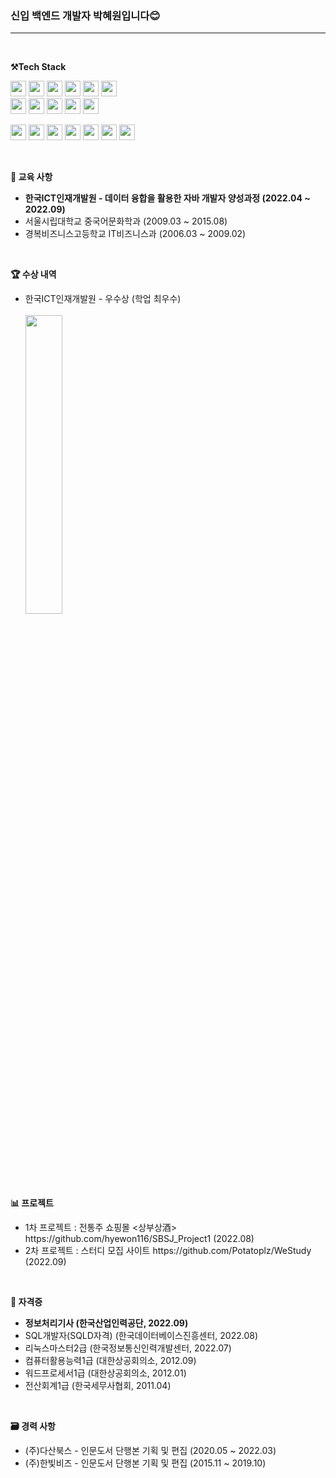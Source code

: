 <h3><p>
 신입 백엔드 개발자 박혜원입니다😊
</p></h3> <hr>
<br>

<p>
    <Strong>⚒️Tech Stack </Strong><br>
</p>

<p display="inline-block">
    <img src="https://img.shields.io/badge/JAVA-007396?style=for-the-badge&logo=java&logoColor=white" height="25px;"> 
    <img src="https://img.shields.io/badge/Spring-6DB33F?style=for-the-badge&logo=Spring&logoColor=white" height="25px;">
    <img src="https://img.shields.io/badge/SpringBoot-6DB33F?style=for-the-badge&logo=SpringBoot&logoColor=white" height="25px;">
    <img src="https://img.shields.io/badge/mysql-4479A1?style=for-the-badge&logo=mysql&logoColor=white" height="25px;">
    <img src="https://img.shields.io/badge/oracle-F80000?style=for-the-badge&logo=Oracle&logoColor=white" height="25px;">
    <img src="https://img.shields.io/badge/MyBatis-343434?style=for-the-badge&logo&logoColor=white" height="25px;"><br>
    <img src="https://img.shields.io/badge/JSP-4B4B77?style=for-the-badge&logo&logoColor=white" height="25px;">
    <img src="https://img.shields.io/badge/Servlet-FF7800?style=for-the-badge&logo=Stripe&logoColor=white" height="25px;">
    <img src="https://img.shields.io/badge/RestAPI-36B6E5?style=for-the-badge&logo&logoColor=white" height="25px;">
    <img src="https://img.shields.io/badge/Maven-C71A36?style=for-the-badge&logo=Apache Maven&logoColor=white" height="25px;">
    <img src="https://img.shields.io/badge/tomcat-F8DC75?style=for-the-badge&logo=Apache Tomcat&logoColor=black" height="25px;">
</p>

<p display="inline-block">
  <img src="https://img.shields.io/badge/javascript-F7DF1E?style=for-the-badge&logo=javascript&logoColor=black" height="25px;">
  <img src="https://img.shields.io/badge/css-1572B6?style=for-the-badge&logo=css3&logoColor=white" height="25px;">
  <img src="https://img.shields.io/badge/html5-E34F26?style=for-the-badge&logo=html5&logoColor=white" height="25px;">
  <img src="https://img.shields.io/badge/jquery-0769AD?style=for-the-badge&logo=jQuery&logoColor=white" height="25px;">
  <img src="https://img.shields.io/badge/bootstrap-7952B3?style=for-the-badge&logo=Bootstrap&logoColor=white" height="25px;">
  <img src="https://img.shields.io/badge/json-000000?style=for-the-badge&logo=JSON&logoColor=white" height="25px;">
  <img src="https://img.shields.io/badge/ajax-00A8E1?style=for-the-badge&logo=y&logoColor=white" height="25px;">
</p>

<br>
<p>
    <Strong>📗 교육 사항 </Strong><br>
</p>
<p display="inline-block">
 <ul>
  <li><b>한국ICT인재개발원 - 데이터 융합을 활용한 자바 개발자 양성과정 (2022.04 ~ 2022.09)</b></li>
  <li>서울시립대학교 중국어문화학과 (2009.03 ~ 2015.08)</li>
  <li>경복비즈니스고등학교 IT비즈니스과 (2006.03 ~ 2009.02)</li>
 </ul><br>
 <p>
   <Strong>🏆 수상 내역 </Strong><br>
 </p>
   <ul>
 <li>한국ICT인재개발원 - 우수상 (학업 최우수)</li><br>
   <img src = https://user-images.githubusercontent.com/90268447/193783914-657266e2-bcc5-4c79-804b-e4dc11cca41e.png width="35%"> </img>
</p>
   </ul>
<br>

<p>
    <Strong> 📊 프로젝트 </Strong><br>
</p>
 <ul>
  <li>1차 프로젝트 : 전통주 쇼핑몰 <상부상酒> https://github.com/hyewon116/SBSJ_Project1 (2022.08) </li>
  <li>2차 프로젝트 : 스터디 모집 사이트 <WeStudy> https://github.com/Potatoplz/WeStudy (2022.09) </li>
 </ul>
 <br>

<p>
    <Strong>📝 자격증 </Strong><br>
</p>
<p display="inline-block">
 <ul>
  <li><b>정보처리기사 (한국산업인력공단, 2022.09)</b></li>
  <li>SQL개발자(SQLD자격) (한국데이터베이스진흥센터, 2022.08)</li>
  <li>리눅스마스터2급 (한국정보통신인력개발센터, 2022.07)</li>
  <li>컴퓨터활용능력1급 (대한상공회의소, 2012.09)</li>
  <li>워드프로세서1급 (대한상공회의소, 2012.01)</li>
  <li>전산회계1급 (한국세무사협회, 2011.04)</li>
 </ul>
</p>
<br>

<p>
    <Strong>🗃️ 경력 사항 </Strong><br>
</p>
<p display="inline-block">
 <ul>
  <li>(주)다산북스 - 인문도서 단행본 기획 및 편집 (2020.05 ~ 2022.03)</li>
  <li>(주)한빛비즈 - 인문도서 단행본 기획 및 편집 (2015.11 ~ 2019.10)</li>
 </ul>
</p>
<br>
